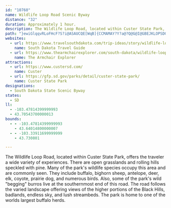 ```yaml
---
id: "10760"
name: Wildlife Loop Road Scenic Byway
distance: "32"
duration: Approximately 1 hour.
description: The Wildlife Loop Road, located within Custer State Park, offers the traveler a wide variety of experiences.
path: "}ewiGlqqvRLoFHcF?S?i@ASAUCQE[WqB]{CCMAMAY?Y?a@?Q@G@I@GBEJKLOPSDGFGBIDI@GBI@M?KAOAOAQEQAQCSAU@G@G@GBIBGBGDGDEFCB?HAJ?FAFAHEHCRQHIFMFMDIJSVo@HQJSj@yAVq@JYDMDKFIFILQPS\\g@NWNSPWNUNWNYJUN]NYPYpBwCnAaBtBwCDEBADAHAFAHAHCJGHIl@c@n@_@LGJEVGTKTGXEXCL?J@J@JBVFJBJ@J@X@L?V?RCTCl@ITCRENC\\K^OXMTITKTGVGVEXEVEVAXCn@Er@Eh@C|@ELCJCLCHEVKTMTOROTMTMROTMROTMRMTMROFGHIHIFKDKDMFKBMH]R_AH]Ja@DMDKFKJMJKJIRQRQf@a@vAaATOLGFGHGBEDGLYNYJ]H_@Ja@d@}BJ_@J]Z_ABIBCT[RSRQRQPQPS`@i@~AiBPWf@i@lA{ApA{ARWh@m@vAaBTY`AiAVW`AkAT[TYvAoBrAsBdBgCh@s@vBwCRYRWf@s@f@u@RYPYnAiBPYd@w@RYf@u@jAmBpBeDP[xAcCRYNYHOHKHMHIf@k@VURURYFMFMFQBOTcAJ_@J_@DQDMDMFQPYR]RYTWVUXQVKZMXIZIXGZEnAUXEzDk@t@MXEZEZGXGXGXKVMVOPINKLKLIHIh@o@TWTWb@i@V[j@w@LQFIRYFMPYb@u@P[b@y@t@wAR]d@y@R]R]V[BC|FiFt@m@t@o@x@g@\\S\\Q^Q^Q~Aq@p@Yd@S|IwDv@_@ZOpAo@XK^Or@_@XOTO\\]FIFMFOL]FWP{@Ny@Lk@Le@La@Rg@N[Ra@R_@~@}AR_@T_@f@_Af@cAd@cAR]rDkKtAwBb@{@\\eA^mFPsAv@yBrAyEFaAGeAOs@Yq@s@eAi@[_@KmBd@KEEM@]b@g@^Sh@EbCRnAEh@g@D]AU]qAImBYe@q@LqBvAk@JiAQUMMS?QHKH?d@Rd@Al@w@|BoEj@s@vAeAxBeAhC_AZ_@Lm@CmDvA}SdCyDrCqFpAoBzDaEb@cAl@{Bh@kAnAaAlDkB~@KfDBxBe@bHgD~@_AXe@Rq@lA{KCyA]cENgChAyGPcCToAPm@v@qAb@gAnDoZpFeVJyAAgETeBb@aB|EkONYn@c@rBq@`Ak@`ByB^u@Nk@De@C{JBaALq@rDgCrFeGZy@pAgFJmBK{GI_CMq@o@iBO_BKgHp@_EQgC]yB[y@c@YoBIUUSg@iAwEcA{BkNaXu@o@i@KeHE_DZmEHiB^i@@wE_AcDEu@TmL`HuBr@sB^mEXam@dBqL@y@MiAq@o@ScEMwB_A_ASkGKq@YmAeAy@WsGa@wAWc@Ua@i@Y{@e@kCm@{Ae@g@m@UuABiB]iE`BI?MAICKEIEGIGKEIEKCMAMAM@M@OFYHYJWZw@J]DODO@OBO@O@O@O?_@?Q?OCa@AMAQCMCMEOEKEOEKYe@c@q@SYg@q@UYUYWWo@m@WSKGKIKGKCIEKAKAKAK@K@IBMBULWNOJeAn@[NOFWHMBA@K@Q@]@_@?]?]A]C[C]C[G[GYIYMk@YeFwBYKUMUMUQIIGIGKGKGMEISg@KSGKGGIIIIGEUOSK}@c@SKSKUMIEUSGIGIKMGKQ_@Uq@Oc@yCoJOa@GOIMIQGIKKKGKEKEKAKAWBUBG@K@K@KAKCICGGGGGIGICKEKAICMEYG[IYIWKWIWKUCMCIAK?K?M?I@KBKDWFUHYJs@D[@[@Y?[?g@?IAMAWAKCKCKCIEIGIGEIGGCGCKAK?I@KBKDUJWNWP[R[R[P[P]P[R[P[NYNIDOFKDKBS@G?KAIAGA]I[IYKWIUISIGCIEGEEEEGIOCKAICa@?YAY?YAY?O?IAOCIAKEIEKEI]a@MO[a@EEGKEICKEIG[COCKAKKsAMcCC]CWCYEWEUGSGSIUa@_AUk@KWMUMWYq@OY[w@KY[s@MYEMEGEGGIEGIGOKMGQIICGCQAK@K@IBKDGDKFQLQJQJQJOHMFGBGBKBO@QBSBUBG@IAOCw@]k@USIGCMEYISCSAS?Q?O?O?M@M@IBGBG@G?CAEAKEKIKIMKu@m@QOQKKEMEKCKASCYCUA]?[@Y@W@YB[Bu@DW?W?WAWAUCo@Ge@IQCOCa@EEAYEe@GUEUCWEk@Gi@Ie@GUCUAUCU?W@W?Y@YBWBYDs@Lq@NYDiB\\YFmAVs@NWHYJWJULUJULWJWJWLYLUJu@\\WJYLa@NMBIBM@WBW@o@@W?Q?E?gC?c@AA@I?C?Q?qNt@aQv@uQ?kS?mWd@kSv@wQdA"
websites:
  - url: https://www.travelsouthdakota.com/trip-ideas/story/wildlife-loop-state-scenic-byway
    name: South Dakota Travel Guide
  - url: https://www.thearmchairexplorer.com/south-dakota/wildlife-loop-scenic-byway.php
    name: The Armchair Explorer
attractions:
  - url: https://www.custersd.com/
    name: Custer
  - url: https://gfp.sd.gov/parks/detail/custer-state-park/
    name: Custer State Park
designations:
  - South Dakota State Scenic Byway
states:
  - SD
ll:
  - -103.47814399999993
  - 43.70543700000013
bounds:
  - - -103.47814399999993
    - 43.64014800000007
  - - -103.33911699999999
    - 43.730801

---
```


The Wildlife Loop Road, located within Custer State Park, offers the traveler a wide variety of experiences. There are open grasslands and rolling hills speckled with pine. Many of the park's wildlife species occupy this area and are commonly seen. They include buffalo, bighorn sheep, antelope, deer, elk, coyote, prairie dog, and numerous birds. Also, some of the park's wild "begging" burros live at the southernmost end of this road. The road follows the varied landscape offering views of the higher portions of the Black Hills, badlands, endless sky, and lush streambeds. The park is home to one of the worlds largest buffalo herds.
